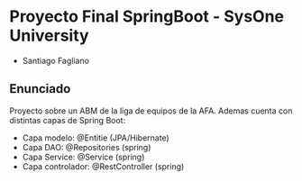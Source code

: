 # Proyecto Final SpringBoot - SysOne University

- Santiago Fagliano

## Enunciado

Proyecto sobre un ABM de la liga de equipos de la AFA. Ademas cuenta con distintas capas de Spring Boot:

- Capa modelo:
  @Entitie (JPA/Hibernate)
- Capa DAO:
  @Repositories (spring)
- Capa Service:
  @Service (spring)
- Capa controlador:
  @RestController (spring)
